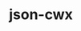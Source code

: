 ---
title: "json-cwx"
layout: cache
categories: [package, develop-2024-02-04]
meta: {"versions": ["0.12"], "compilers": ["gcc@=11.4.0"], "oss": ["ubuntu22.04"], "platforms": ["linux"], "targets": ["x86_64_v3"], "stacks": ["root", "tutorial"], "num_specs": 1, "num_specs_by_stack": {"tutorial": 1, "root": 1}}
spec_details: [{"hash": "luxioodl5k3yajnc3setadqltg3jagf6", "compiler": "gcc@=11.4.0", "versions": ["0.12"], "os": "ubuntu22.04", "platform": "linux", "target": "x86_64_v3", "variants": ["build_system=autotools"], "stacks": ["tutorial", "root"], "size": "-", "tarball": "https://binaries.spack.io/develop-2024-02-04/build_cache/linux-ubuntu22.04-x86_64_v3/gcc-11.4.0/json-cwx-0.12/linux-ubuntu22.04-x86_64_v3-gcc-11.4.0-json-cwx-0.12-luxioodl5k3yajnc3setadqltg3jagf6.spack"}]
---
